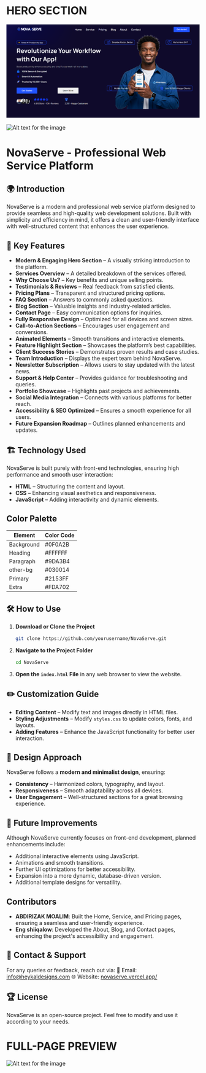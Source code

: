 # HERO SECTION 
![Alt text for the image](images/Hero-section%20.png)


![Alt text for the image](/images/mockup.png)
# NovaServe - Professional Web Service Platform

## 🌍 Introduction
NovaServe is a modern and professional web service platform designed to provide seamless and high-quality web development solutions. Built with simplicity and efficiency in mind, it offers a clean and user-friendly interface with well-structured content that enhances the user experience.

## 🎯 Key Features
- **Modern & Engaging Hero Section** – A visually striking introduction to the platform.
- **Services Overview** – A detailed breakdown of the services offered.
- **Why Choose Us?** – Key benefits and unique selling points.
- **Testimonials & Reviews** – Real feedback from satisfied clients.
- **Pricing Plans** – Transparent and structured pricing options.
- **FAQ Section** – Answers to commonly asked questions.
- **Blog Section** – Valuable insights and industry-related articles.
- **Contact Page** – Easy communication options for inquiries.
- **Fully Responsive Design** – Optimized for all devices and screen sizes.
- **Call-to-Action Sections** – Encourages user engagement and conversions.
- **Animated Elements** – Smooth transitions and interactive elements.
- **Feature Highlight Section** – Showcases the platform’s best capabilities.
- **Client Success Stories** – Demonstrates proven results and case studies.
- **Team Introduction** – Displays the expert team behind NovaServe.
- **Newsletter Subscription** – Allows users to stay updated with the latest news.
- **Support & Help Center** – Provides guidance for troubleshooting and queries.
- **Portfolio Showcase** – Highlights past projects and achievements.
- **Social Media Integration** – Connects with various platforms for better reach.
- **Accessibility & SEO Optimized** – Ensures a smooth experience for all users.
- **Future Expansion Roadmap** – Outlines planned enhancements and updates.

## 🏗️ Technology Used
NovaServe is built purely with front-end technologies, ensuring high performance and smooth user interaction:
- **HTML** – Structuring the content and layout.
- **CSS** – Enhancing visual aesthetics and responsiveness.
- **JavaScript** – Adding interactivity and dynamic elements.

## Color Palette

| Element      | Color Code  |
|--------------|-------------|
| Background   |   #0F0A2B |
| Heading      | #FFFFFF   |
| Paragraph    | #9DA3B4   |
| other-bg     |  #030014  |
| Primary      | #2153FF   |
| Extra        | #FDA702   |

   

## 🛠️ How to Use
1. **Download or Clone the Project**
   ```sh
   git clone https://github.com/yourusername/NovaServe.git
   ```
2. **Navigate to the Project Folder**
   ```sh
   cd NovaServe
   ```
3. **Open the `index.html` File** in any web browser to view the website.

## ✏️ Customization Guide
- **Editing Content** – Modify text and images directly in HTML files.
- **Styling Adjustments** – Modify `styles.css` to update colors, fonts, and layouts.
- **Adding Features** – Enhance the JavaScript functionality for better user interaction.

## 🎨 Design Approach
NovaServe follows a **modern and minimalist design**, ensuring:
- **Consistency** – Harmonized colors, typography, and layout.
- **Responsiveness** – Smooth adaptability across all devices.
- **User Engagement** – Well-structured sections for a great browsing experience.

## 📌 Future Improvements
Although NovaServe currently focuses on front-end development, planned enhancements include:
- Additional interactive elements using JavaScript.
- Animations and smooth transitions.
- Further UI optimizations for better accessibility.
- Expansion into a more dynamic, database-driven version.
- Additional template designs for versatility.

## Contributors

- **ABDIRIZAK MOALIM**: Built the Home, Service, and Pricing pages, ensuring a seamless and user-friendly experience.
- **Eng shiiqalow**: Developed the About, Blog, and Contact pages, enhancing the project's accessibility and engagement.

## 📩 Contact & Support
For any queries or feedback, reach out via:
📧 Email: [info@heykaldesigns.com](info@heykaldesigns.com)
🌐 Website: [novaserve.vercel.app/](https://novaserve.vercel.app/)



## 🏆 License
NovaServe is an open-source project. Feel free to modify and use it according to your needs.



# FULL-PAGE PREVIEW

![Alt text for the image](images/full-page%20img.jpg)


